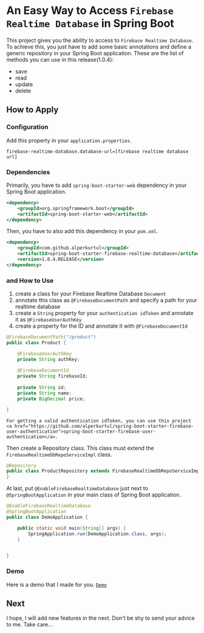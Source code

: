 # An Easy Way to Access `Firebase Realtime Database` in Spring Boot
This project gives you the ability to access to `Firebase Realtime Database`. To achieve this, you just have to add some basic annotations and define a generic repository in your Spring Boot application. These are the list of methods you can use in this release(1.0.4):

- save
- read
- update
- delete

## How to Apply

### Configuration

Add this property in your `application.properties`.
```properties
firebase-realtime-database.database-url=[firebase realtime database url]
```

### Dependencies

Primarily, you have to add `spring-boot-starter-web` dependency in your Spring Boot application.
```xml
<dependency>
    <groupId>org.springframework.boot</groupId>
    <artifactId>spring-boot-starter-web</artifactId>
</dependency>
```

Then, you have to also add this dependency in your `pom.xml`.
```xml
<dependency>
    <groupId>com.github.alperkurtul</groupId>
    <artifactId>spring-boot-starter-firebase-realtime-database</artifactId>
    <version>1.0.4.RELEASE</version>
</dependency>
```

### and How to Use

1) create a class for your Firebase Realtime Database `Document`
2) annotate this class as `@FirebaseDocumentPath` and specify a path for your realtime database
3) create a `String` property for your `authentication idToken` and annotate it as `@FirebaseUserAuthKey`
4) create a property for the ID and annotate it with `@FirebaseDocumentId`

```java
@FirebaseDocumentPath("/product")
public class Product {

    @FirebaseUserAuthKey
    private String authKey;
    
    @FirebaseDocumentId
    private String firebaseId;
    
    private String id;
    private String name;
    private BigDecimal price;

}
```

```
For getting a valid authentication idToken, you can use this project <a href="https://github.com/alperkurtul/spring-boot-starter-firebase-user-authentication">spring-boot-starter-firebase-user-authentication</a>.
```


Then create a Repository class. This class must extend the `FirebaseRealtimeDbRepoServiceImpl` class.

```java
@Repository
public class ProductRepository extends FirebaseRealtimeDbRepoServiceImpl<Product, String> {
}
```

At last, put `@EnableFirebaseRealtimeDatabase` just next to `@SpringBootApplication` in your main class of Spring Boot application.

```java
@EnableFirebaseRealtimeDatabase
@SpringBootApplication
public class DemoApplication {

    public static void main(String[] args) {
        SpringApplication.run(DemoApplication.class, args);
    }


}
```

### Demo

Here is a demo that I made for you. <a href="https://github.com/alperkurtul/spring-boot-starter-firebase-realtime-database-demo">`Demo`</a>

## Next

I hope, I will add new features in the next. Don't be shy to send your advice to me.
Take care...

